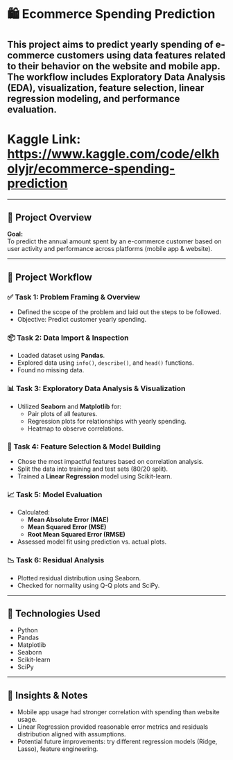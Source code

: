 
# 🛍️ Ecommerce Spending Prediction

This project aims to predict yearly spending of e-commerce customers using data features related to their behavior on the website and mobile app. The workflow includes Exploratory Data Analysis (EDA), visualization, feature selection, linear regression modeling, and performance evaluation.
---
# Kaggle Link: https://www.kaggle.com/code/elkholyjr/ecommerce-spending-prediction
---

## 📌 Project Overview

**Goal:**  
To predict the annual amount spent by an e-commerce customer based on user activity and performance across platforms (mobile app & website).

---

## 🧪 Project Workflow

### ✅ Task 1: Problem Framing & Overview
- Defined the scope of the problem and laid out the steps to be followed.
- Objective: Predict customer yearly spending.

### 📦 Task 2: Data Import & Inspection
- Loaded dataset using **Pandas**.
- Explored data using `info()`, `describe()`, and `head()` functions.
- Found no missing data.

### 📊 Task 3: Exploratory Data Analysis & Visualization
- Utilized **Seaborn** and **Matplotlib** for:
  - Pair plots of all features.
  - Regression plots for relationships with yearly spending.
  - Heatmap to observe correlations.

### 🧠 Task 4: Feature Selection & Model Building
- Chose the most impactful features based on correlation analysis.
- Split the data into training and test sets (80/20 split).
- Trained a **Linear Regression** model using Scikit-learn.

### 📈 Task 5: Model Evaluation
- Calculated:
  - **Mean Absolute Error (MAE)**
  - **Mean Squared Error (MSE)**
  - **Root Mean Squared Error (RMSE)**
- Assessed model fit using prediction vs. actual plots.

### 📉 Task 6: Residual Analysis
- Plotted residual distribution using Seaborn.
- Checked for normality using Q-Q plots and SciPy.

---

## 📁 Technologies Used
- Python
- Pandas
- Matplotlib
- Seaborn
- Scikit-learn
- SciPy

---

## 📌 Insights & Notes
- Mobile app usage had stronger correlation with spending than website usage.
- Linear Regression provided reasonable error metrics and residuals distribution aligned with assumptions.
- Potential future improvements: try different regression models (Ridge, Lasso), feature engineering.
